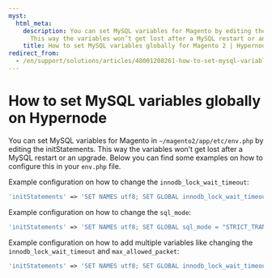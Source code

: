 ```yaml
---
myst:
  html_meta:
    description: You can set MySQL variables for Magento by editing the initStatements.
      This way the variables won’t get lost after a MySQL restart or an upgrade.
    title: How to set MySQL variables globally for Magento 2 | Hypernode
redirect_from:
  - /en/support/solutions/articles/48001208261-how-to-set-mysql-variables-globally-on-hypernode/
---
```


<!-- source: https://support.hypernode.com/en/support/solutions/articles/48001208261-how-to-set-mysql-variables-globally-on-hypernode/ -->

# How to set MySQL variables globally on Hypernode

You can set MySQL variables for Magento in `~/magento2/app/etc/env.php` by editing the initStatements. This way the variables won’t get lost after a MySQL restart or an upgrade. Below you can find some examples on how to configure this in your `env.php` file.

Example configuration on how to change the `innodb_lock_wait_timeout`:

```php
'initStatements' => 'SET NAMES utf8; SET GLOBAL innodb_lock_wait_timeout = 200;',
```

Example configuration on how to change the `sql_mode`:

```php
'initStatements' => 'SET NAMES utf8; SET GLOBAL sql_mode = "STRICT_TRANS_TABLES,NO_ZERO_IN_DATE,NO_ZERO_DATE,ERROR_FOR_DIVISION_BY_ZERO,NO_ENGINE_SUBSTITUTION";'
```

Example configuration on how to add multiple variables like changing the `innodb_lock_wait_timeout` and `max_allowed_packet`:

```php
'initStatements' => 'SET NAMES utf8; SET GLOBAL innodb_lock_wait_timeout = 200;SET GLOBAL max_allowed_packet=1048576;',
```
